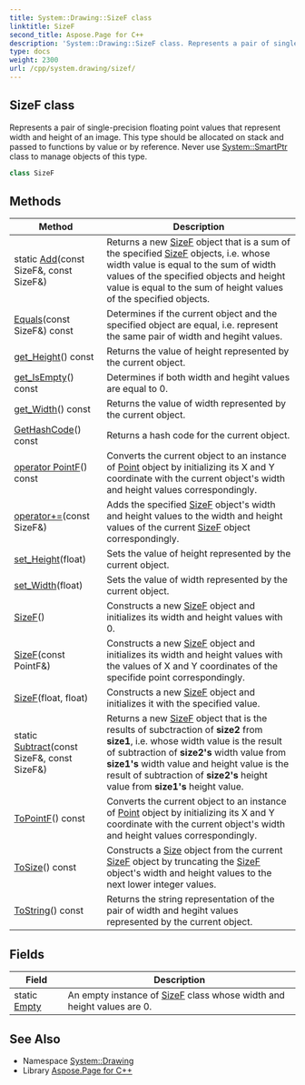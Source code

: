 ```yaml
---
title: System::Drawing::SizeF class
linktitle: SizeF
second_title: Aspose.Page for C++
description: 'System::Drawing::SizeF class. Represents a pair of single-precision floating point values that represent width and height of an image. This type should be allocated on stack and passed to functions by value or by reference. Never use System::SmartPtr class to manage objects of this type in C++.'
type: docs
weight: 2300
url: /cpp/system.drawing/sizef/
---
```

## SizeF class


Represents a pair of single-precision floating point values that represent width and height of an image. This type should be allocated on stack and passed to functions by value or by reference. Never use [System::SmartPtr](../../system/smartptr/) class to manage objects of this type.

```cpp
class SizeF
```

## Methods

| Method | Description |
| --- | --- |
| static [Add](./add/)(const SizeF\&, const SizeF\&) | Returns a new [SizeF](./) object that is a sum of the specified [SizeF](./) objects, i.e. whose width value is equal to the sum of width values of the specified objects and height value is equal to the sum of height values of the specified objects. |
| [Equals](./equals/)(const SizeF\&) const | Determines if the current object and the specified object are equal, i.e. represent the same pair of width and hegiht values. |
| [get_Height](./get_height/)() const | Returns the value of height represented by the current object. |
| [get_IsEmpty](./get_isempty/)() const | Determines if both width and hegiht values are equal to 0. |
| [get_Width](./get_width/)() const | Returns the value of width represented by the current object. |
| [GetHashCode](./gethashcode/)() const | Returns a hash code for the current object. |
| [operator PointF](./operatorpointf/)() const | Converts the current object to an instance of [Point](../point/) object by initializing its X and Y coordinate with the current object's width and height values correspondingly. |
| [operator+=](./operator+=/)(const SizeF\&) | Adds the specified [SizeF](./) object's width and height values to the width and height values of the current [SizeF](./) object correspondingly. |
| [set_Height](./set_height/)(float) | Sets the value of height represented by the current object. |
| [set_Width](./set_width/)(float) | Sets the value of width represented by the current object. |
| [SizeF](./sizef/)() | Constructs a new [SizeF](./) object and initializes its width and height values with 0. |
| [SizeF](./sizef/)(const PointF\&) | Constructs a new [SizeF](./) object and initializes its width and height values with the values of X and Y coordinates of the specifide point correspondingly. |
| [SizeF](./sizef/)(float, float) | Constructs a new [SizeF](./) object and initializes it with the specified value. |
| static [Subtract](./subtract/)(const SizeF\&, const SizeF\&) | Returns a new [SizeF](./) object that is the results of subctraction of **size2** from **size1**, i.e. whose width value is the result of subtraction of **size2's** width value from **size1's** width value and height value is the result of subtraction of **size2's** height value from **size1's** height value. |
| [ToPointF](./topointf/)() const | Converts the current object to an instance of [Point](../point/) object by initializing its X and Y coordinate with the current object's width and height values correspondingly. |
| [ToSize](./tosize/)() const | Constructs a [Size](../size/) object from the current [SizeF](./) object by truncating the [SizeF](./) object's width and height values to the next lower integer values. |
| [ToString](./tostring/)() const | Returns the string representation of the pair of width and hegiht values represented by the current object. |
## Fields

| Field | Description |
| --- | --- |
| static [Empty](./empty/) | An empty instance of [SizeF](./) class whose width and height values are 0. |
## See Also

* Namespace [System::Drawing](../)
* Library [Aspose.Page for C++](../../)
